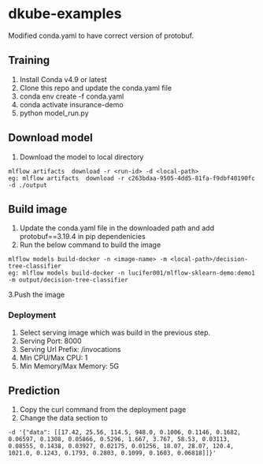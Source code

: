# dkube-examples
Modified conda.yaml to have correct version of protobuf.

## Training
1. Install Conda v4.9 or latest
2. Clone this repo and update the conda.yaml file
3. conda env create -f conda.yaml
4. conda activate insurance-demo
5. python model_run.py

## Download model
1. Download the model to local directory
```
mlflow artifacts  download -r <run-id> -d <local-path>
eg: mlflow artifacts  download -r c263bdaa-9505-4dd5-81fa-f9dbf40190fc -d ./output
```

## Build image
1. Update the conda.yaml file in the downloaded path and add protobuf==3.19.4 in pip dependenicies
2. Run the below command to build the image
```
mlflow models build-docker -n <image-name> -m <local-path>/decision-tree-classifier
eg: mlflow models build-docker -n lucifer001/mlflow-sklearn-demo:demo1 -m output/decision-tree-classifier
```
3.Push the image

### Deployment
1. Select serving image which was build in the previous step.
2. Serving Port: 8000
3. Serving Url Prefix: /invocations
4. Min CPU/Max CPU: 1
5. Min Memory/Max Memory: 5G

## Prediction
1. Copy the curl command from the deployment page
2. Change the data section to
```
-d '{"data": [[17.42, 25.56, 114.5, 948.0, 0.1006, 0.1146, 0.1682, 0.06597, 0.1308, 0.05866, 0.5296, 1.667, 3.767, 58.53, 0.03113, 0.08555, 0.1438, 0.03927, 0.02175, 0.01256, 18.07, 28.07, 120.4, 1021.0, 0.1243, 0.1793, 0.2803, 0.1099, 0.1603, 0.06818]]}'
```
